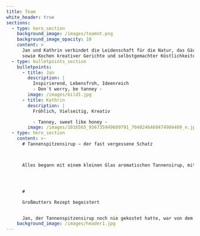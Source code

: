 ```yaml
---
title: Team
white_header: true
sections:
  - type: hero_section
    background_image: /images/teamnt.png
    background_image_opacity: 10
    content: >
      Jan und Kathrin verbindet die Leidenschaft für die Natur, das Gärtnern
      sowie Kochen kreativer Gerichte und selbstgemachter Köstlichkeiten.
  - type: bulletpoints_section
    bulletpoints:
      - title: Jan
        description: |
          Inspirierend, Lebensfroh, Ideenreich	
          - Don´t worry, be tanney - 
        image: /images/bild1.jpg
      - title: Kathrin
        description: |
          Fröhlich, Vielseitig, Kreativ 

          - Tanney, sweet like honey - 
        image: /images/1016565_936735949689791_7040246460474904409_n.jpg
  - type: hero_section
    content: >-
      # Tannenspitzensirup – der fast vergessene Schatz



      Alles begann mit einem kleinen Glas aromatischen Tannensirup, mit dem Kathrin eines Tages Jan beim Kochen überraschte, nachdem Sie im Schwarzwald fleißig Baumwipfel eingekocht hatte. Ursprünglich kommt Kathrin aus dem tiefen Schwarzwald und wuchs mit dem seltenen Sirup auf. Schon vor einigen Jahren wollte sie Großmutters Rezept nachkochen, damit das seltene Wissen und die süße Köstlichkeit nicht in Vergessenheit geraten. Selbst im Schwarzwald gibt es kaum noch Personen, welche den Aufwand der sorgfältigen Handlese und zeitintensiven Verarbeitung der Tannenspitzen betreiben. Dabei steckt so viel in diesem wertvollen Naturprodukt.




      # 

      Großmutters Rezept begeistert


      Jan, der Tannenspitzensirup noch nie gekostet hatte, war von dem aromatischen Naturprodukt begeistert. Und schon war die Idee geboren, dieses Wissen, um die Köstlichkeiten des regionalen Produkts, nicht in Vergessenheit geraten zu lassen. Wichtig war den beiden, dass das Produkt naturrein, regional und nachhaltig produziert wird – und dazu noch einen Beitrag für die Umwelt leistet.
    background_image: /images/header1.jpg
---
```

